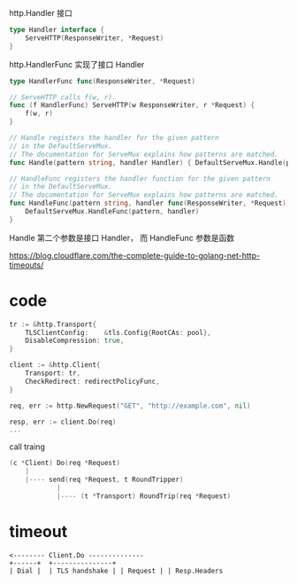 
http.Handler 接口
```go
type Handler interface {
	ServeHTTP(ResponseWriter, *Request)
}
```

http.HandlerFunc 实现了接口 Handler
```go
type HandlerFunc func(ResponseWriter, *Request)

// ServeHTTP calls f(w, r).
func (f HandlerFunc) ServeHTTP(w ResponseWriter, r *Request) {
	f(w, r)
}
```

```go
// Handle registers the handler for the given pattern
// in the DefaultServeMux.
// The documentation for ServeMux explains how patterns are matched.
func Handle(pattern string, handler Handler) { DefaultServeMux.Handle(pattern, handler) }

// HandleFunc registers the handler function for the given pattern
// in the DefaultServeMux.
// The documentation for ServeMux explains how patterns are matched.
func HandleFunc(pattern string, handler func(ResponseWriter, *Request)) {
	DefaultServeMux.HandleFunc(pattern, handler)
}
```
Handle 第二个参数是接口 Handler， 而 HandleFunc 参数是函数


https://blog.cloudflare.com/the-complete-guide-to-golang-net-http-timeouts/

# code
```go
tr := &http.Transport{
	TLSClientConfig:    &tls.Config{RootCAs: pool},
	DisableCompression: true,
}

client := &http.Client{
	Transport: tr,
	CheckRedirect: redirectPolicyFunc,
}

req, err := http.NewRequest("GET", "http://example.com", nil)

resp, err := client.Do(req)
...
```

call traing
```go
(c *Client) Do(req *Request)
    |
    |---- send(req *Request, t RoundTripper)
            |
            |---- (t *Transport) RoundTrip(req *Request)
```




# timeout
```
<-------- Client.Do --------------
+------+  +---------------+
| Dial |  | TLS handshake | | Request | | Resp.Headers

```